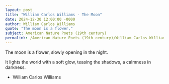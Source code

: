 ```yaml
---
layout: post
title: "William Carlos Williams - The Moon"
date: 2024-12-30 12:00:00 -0000
author: William Carlos Williams
quote: "The moon is a flower,"
subject: American Nature Poets (19th century)
permalink: /American Nature Poets (19th century)/William Carlos Williams/William Carlos Williams - The Moon
---
```


The moon is a flower,
slowly opening in the night.

It lights the world
with a soft glow,
teasing the shadows,
a calmness in darkness.

- William Carlos Williams
